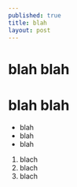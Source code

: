 ```yaml
---
published: true
title: blah
layout: post
---
```

# blah blah

# blah blah

* blah
* blah
* blah

1) blach
2) blach
3) blach